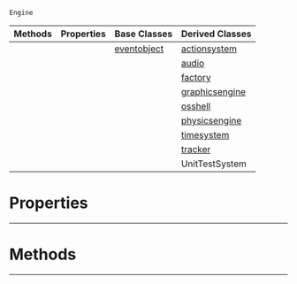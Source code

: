  `Engine`

|Methods|Properties|Base Classes|Derived Classes|
|---|---|---|---|
| | |[eventobject](https://github.com/zeroengineteam/ZeroDocs/code_reference/class_reference/eventobject.markdown)|[actionsystem](https://github.com/zeroengineteam/ZeroDocs/code_reference/class_reference/actionsystem.markdown)|
| | | |[audio](https://github.com/zeroengineteam/ZeroDocs/code_reference/class_reference/audio.markdown)|
| | | |[factory](https://github.com/zeroengineteam/ZeroDocs/code_reference/class_reference/factory.markdown)|
| | | |[graphicsengine](https://github.com/zeroengineteam/ZeroDocs/code_reference/class_reference/graphicsengine.markdown)|
| | | |[osshell](https://github.com/zeroengineteam/ZeroDocs/code_reference/class_reference/osshell.markdown)|
| | | |[physicsengine](https://github.com/zeroengineteam/ZeroDocs/code_reference/class_reference/physicsengine.markdown)|
| | | |[timesystem](https://github.com/zeroengineteam/ZeroDocs/code_reference/class_reference/timesystem.markdown)|
| | | |[tracker](https://github.com/zeroengineteam/ZeroDocs/code_reference/class_reference/tracker.markdown)|
| | | |UnitTestSystem|


 #  Properties


---  
 #  Methods


---  
 

 
